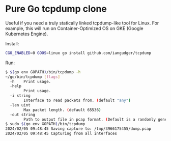 # Pure Go tcpdump clone

Useful if you need a truly statically linked tcpdump-like tool for Linux. For example, this will run on Container-Optimized OS on GKE (Google Kubernetes Engine).

Install:
```bash
CGO_ENABLED=0 GOOS=linux go install github.com/iangudger/tcpdump
```

Run:
```bash
$ $(go env GOPATH)/bin/tcpdump -h
~/go/bin/tcpdump [flags]
  -h	Print usage.
  -help
    	Print usage.
  -i string
    	Interface to read packets from. (default "any")
  -len uint
    	Max packet length. (default 65536)
  -out string
    	Path to output file in pcap format. (Default is a randomly generated directory in /tmp)
$ sudo $(go env GOPATH)/bin/tcpdump
2024/02/05 09:48:45 Saving capture to: /tmp/3966175455/dump.pcap
2024/02/05 09:48:45 Capturing from all interfaces
```
